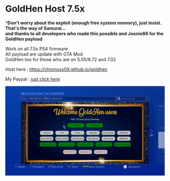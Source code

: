 # GoldHen Host 7.5x  

*__Don't worry about the exploit (enough free system memory), just insist. That's the way of Samurai...  
and thanks to all developers who made this possible and Joonie86 for the GoldHen payload__

Work on all 7.5x PS4 firmware  
All payload are update with GTA Mod  
GoldHen too for those who are on 5.05/6.72 and 7.02  

Host here : https://chronoss09.github.io/goldhen 

My Paypal : [just click here](https://www.paypal.com/paypalme/chronoss01)

![picture](https://github.com/chronoss09/GoldHen/blob/main/19700101015907.jpg)

